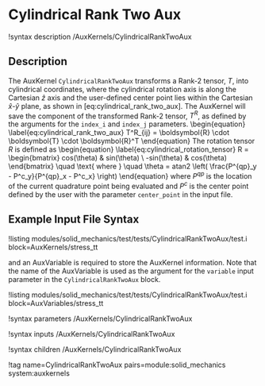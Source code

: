 # Cylindrical Rank Two Aux

!syntax description /AuxKernels/CylindricalRankTwoAux

## Description

The AuxKernel `CylindricalRankTwoAux` transforms a Rank-2 tensor, $T$, into cylindrical coordinates,
where the cylindrical rotation axis is along the Cartesian $\hat{z}$ axis and the user-defined center
point lies within the Cartesian $\hat{x}$-$\hat{y}$ plane, as shown in [eq:cylindrical_rank_two_aux].
The AuxKernel will save the component of the transformed Rank-2 tensor, $T^R$, as defined by the
arguments for the `index_i` and `index_j` parameters.
\begin{equation}
\label{eq:cylindrical_rank_two_aux}
T^R_{ij} = \boldsymbol{R} \cdot \boldsymbol{T} \cdot \boldsymbol{R}^T
\end{equation}
The rotation tensor $R$ is defined as
\begin{equation}
\label{eq:cylindrical_rotation_tensor}
  R = \begin{bmatrix}
      cos(\theta) & sin(\theta) \\
      -sin(\theta) & cos(\theta)
      \end{bmatrix}
      \quad \text{ where } \quad \theta = atan2 \left( \frac{P^{qp}_y - P^c_y}{P^{qp}_x - P^c_x} \right)
\end{equation}
where $P^{qp}$ is the location of the current quadrature point being evaluated and $P^c$ is the
center point defined by the user with the parameter `center_point` in the input file.

## Example Input File Syntax

!listing modules/solid_mechanics/test/tests/CylindricalRankTwoAux/test.i block=AuxKernels/stress_tt

and an AuxVariable is required to store the AuxKernel information. Note that the name of the
AuxVariable is used as the argument for the `variable` input parameter in the `CylindricalRankTwoAux`
block.

!listing modules/solid_mechanics/test/tests/CylindricalRankTwoAux/test.i block=AuxVariables/stress_tt

!syntax parameters /AuxKernels/CylindricalRankTwoAux

!syntax inputs /AuxKernels/CylindricalRankTwoAux

!syntax children /AuxKernels/CylindricalRankTwoAux

!tag name=CylindricalRankTwoAux pairs=module:solid_mechanics system:auxkernels
